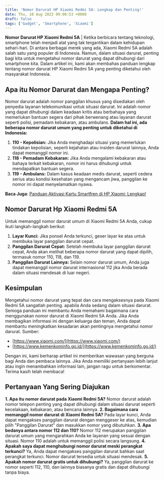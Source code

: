 ```yaml
---
title: 'Nomor Darurat HP Xiaomi Redmi 5A: Lengkap dan Penting!'
date: Thu, 10 Aug 2023 09:00:53 +0000
draft: false
tags: ['Gadget', 'Smartphone', 'Xiaomi']
---
```


**Nomor Darurat HP Xiaomi Redmi 5A** | Ketika berbicara tentang teknologi, smartphone telah menjadi alat yang tak tergantikan dalam kehidupan sehari-hari. Di antara berbagai merek yang ada, Xiaomi Redmi 5A adalah salah satu yang populer di Indonesia. Namun, dalam situasi darurat, penting bagi kita untuk mengetahui nomor darurat yang dapat dihubungi dari smartphone kita. Dalam artikel ini, kami akan membahas panduan lengkap tentang nomor darurat HP Xiaomi Redmi 5A yang penting diketahui oleh masyarakat Indonesia.

**Apa itu Nomor Darurat dan Mengapa Penting?**
----------------------------------------------

Nomor darurat adalah nomor panggilan khusus yang disediakan oleh penyedia layanan telekomunikasi untuk situasi darurat. Ini adalah nomor yang dapat dihubungi dalam keadaan kritis atau berbahaya yang memerlukan bantuan segera dari pihak berwenang atau layanan darurat seperti polisi, pemadam kebakaran, atau ambulans. **Dalam hal ini, ada beberapa nomor darurat umum yang penting untuk diketahui di Indonesia:**

1.  **110 - Kepolisian:** Jika Anda menghadapi situasi yang memerlukan tindakan kepolisian, seperti kejahatan atau insiden darurat lainnya, Anda dapat memanggil nomor ini.
2.  **118 - Pemadam Kebakaran:** Jika Anda mengalami kebakaran atau bahaya terkait kebakaran, nomor ini harus dihubungi untuk mendapatkan bantuan segera.
3.  **119 - Ambulans:** Dalam kasus keadaan medis darurat, seperti cedera serius atau kondisi kesehatan yang mengancam jiwa, panggilan ke nomor ini dapat menyelamatkan nyawa.

**Baca Juga**: [Panduan Aktivasi Kartu Smartfren di HP Xiaomi: Lengkap!](https://blog.ajiekusumadhany.com/aktivasi-kartu-smartfren-di-hp-xiaomi/)

**Nomor Darurat Hp Xiaomi Redmi 5A**
------------------------------------

Untuk memanggil nomor darurat umum di Xiaomi Redmi 5A Anda, cukup ikuti langkah-langkah berikut:

1.  **Layar Kunci:** Jika ponsel Anda terkunci, geser layar ke atas untuk membuka layar panggilan darurat cepat.
2.  **Panggilan Darurat Cepat:** Setelah membuka layar panggilan darurat cepat, Anda akan melihat beberapa nomor darurat yang dapat dipilih, termasuk nomor 110, 118, dan 119.
3.  **Panggilan Darurat Lainnya:** Selain nomor darurat umum, Anda juga dapat memanggil nomor darurat internasional 112 jika Anda berada dalam situasi mendesak di luar negeri.

**Kesimpulan**
--------------

Mengetahui nomor darurat yang tepat dan cara mengaksesnya pada Xiaomi Redmi 5A sangatlah penting. apabila Anda sedang dalam situasi darurat. Semoga panduan ini membantu Anda memahami bagaimana cara menggunakan nomor darurat di Xiaomi Redmi 5A Anda. Jika Anda membagikan informasi ini dengan keluarga dan teman, Anda dapat membantu meningkatkan kesadaran akan pentingnya mengetahui nomor darurat. Sumber:

*   [https://www.xiaomi.com/](https://www.xiaomi.com/)
*   [https://www.kemenkominfo.go.id/](https://www.kemenkominfo.go.id/)

Dengan ini, kami berharap artikel ini memberikan wawasan yang berguna bagi Anda dan pembaca lainnya. Jika Anda memiliki pertanyaan lebih lanjut atau ingin menambahkan informasi lain, jangan ragu untuk berkomentar. Terima kasih telah membaca!

Pertanyaan Yang Sering Diajukan
-------------------------------

**1\. Apa itu nomor darurat pada Xiaomi Redmi 5A?** Nomor darurat adalah nomor telepon penting yang dapat dihubungi dalam situasi darurat seperti kecelakaan, kebakaran, atau bencana lainnya. **2\. Bagaimana cara memanggil nomor darurat di Xiaomi Redmi 5A?** Pada layar kunci, Anda dapat mengakses panggilan darurat dengan menggeser ke atas, kemudian pilih "Panggilan Darurat" dan masukkan nomor yang dibutuhkan. **3\. Apa bedanya antara nomor 112 dan 110?** Nomor 112 merupakan panggilan darurat umum yang mengarahkan Anda ke layanan yang sesuai dengan situasi. Nomor 110 adalah untuk memanggil polisi secara langsung. **4\. Apakah saya dapat menghubungi nomor darurat meski perangkat terkunci?** Ya, Anda dapat mengakses panggilan darurat bahkan saat perangkat terkunci. Nomor darurat tersedia untuk situasi mendesak. **5\. Apakah nomor darurat gratis untuk dihubungi?** Ya, panggilan darurat ke nomor seperti 112, 110, dan lainnya biasanya gratis dan dapat dihubungi tanpa biaya.